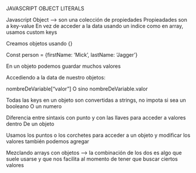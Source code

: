 JAVASCRIPT OBJECT LITERALS

Javascript Object —> son una colección de propiedades 
Propieadades son a key-value
En vez de acceder a la data usando un indice como en array, usamos custom keys

Creamos objetos usando {} 

Const person = {firstName: ‘Mick’, lastName: ‘Jagger’}

En un objeto podemos guardar muchos valores 

Accediendo a la data de nuestro objetos: 

nombreDeVariable[“valor”]
O sino 
nombreDeVariable.valor 

Todas las keys en un objeto son convertidas a strings, no impota si sea un booleano
O un numero

Diferencia entre sintaxis con punto y con las llaves para acceder a valores dentro
De un objeto

Usamos los puntos o los corchetes para acceder a un objeto y modificar los valores
también podemos agregar

Mezclando arrays con objetos —> la combinación de los dos es algo que suele usarse y que nos facilita al momento de tener que buscar ciertos valores 